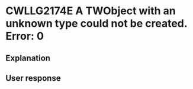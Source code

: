 # CWLLG2174E A TWObject with an unknown type could not be created.  Error: 0

## Explanation

## User response